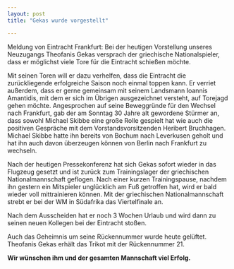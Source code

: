 ```yaml
---
layout: post
title: "Gekas wurde vorgestellt"

---
```


Meldung von Eintracht Frankfurt: Bei der heutigen Vorstellung unseres Neuzugangs Theofanis Gekas versprach der griechische Nationalspieler, dass er möglichst viele Tore für die Eintracht schießen möchte.

Mit seinen Toren will er dazu verhelfen, dass die Eintracht die zurückliegende erfolgreiche Saison noch einmal toppen kann. Er verriet außerdem, dass er gerne gemeinsam mit seinem Landsmann Ioannis Amantidis, mit dem er sich im Übrigen ausgezeichnet versteht, auf Torejagd gehen möchte. Angesprochen auf seine Beweggründe für den Wechsel nach Frankfurt, gab der am Sonntag 30 Jahre alt gewordene Stürmer an, dass sowohl Michael Skibbe eine große Rolle gespielt hat wie auch die positiven Gespräche mit dem Vorstandsvorsitzenden Heribert Bruchhagen. Michael Skibbe hatte ihn bereits von Bochum nach Leverkusen geholt und hat ihn auch davon überzeugen können von Berlin nach Frankfurt zu wechseln.

Nach der heutigen Pressekonferenz hat sich Gekas sofort wieder in das Flugzeug gesetzt und ist zurück zum Trainingslager der griechischen Nationalmannschaft geflogen. Nach einer kurzen Trainingspause, nachdem ihn gestern ein Mitspieler unglücklich am Fuß getroffen hat, wird er bald wieder voll mittrainieren können. Mit der griechischen Nationalmannschaft strebt er bei der WM in Südafrika das Viertelfinale an.

Nach dem Ausscheiden hat er noch 3 Wochen Urlaub und wird dann zu seinen neuen Kollegen bei der Eintracht stoßen.

Auch das Geheimnis um seine Rückennummer wurde heute gelüftet. Theofanis Gekas erhält das Trikot mit der Rückennummer 21.

**Wir wünschen ihm und der gesamten Mannschaft viel Erfolg.**
